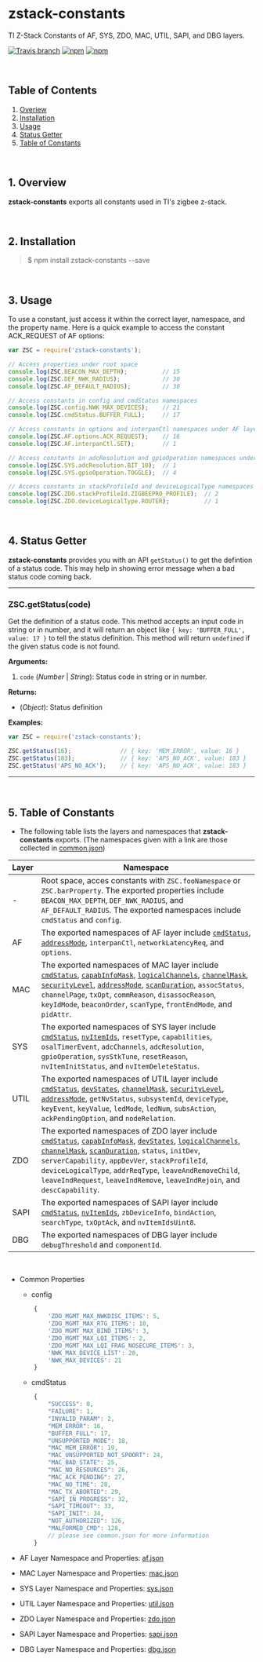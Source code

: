 # zstack-constants
TI Z-Stack Constants of AF, SYS, ZDO, MAC, UTIL, SAPI, and DBG layers.  

[![Travis branch](https://img.shields.io/travis/zigbeer/zstack-constants/master.svg?maxAge=2592000)](https://travis-ci.org/zigbeer/zstack-constants)
[![npm](https://img.shields.io/npm/v/zstack-constants.svg?maxAge=2592000)](https://www.npmjs.com/package/zstack-constants)
[![npm](https://img.shields.io/npm/l/zstack-constants.svg?maxAge=2592000)](https://www.npmjs.com/package/zstack-constants)

<br />

## Table of Contents

1. [Overiew](#Overiew)  
2. [Installation](#Installation)  
3. [Usage](#Usage)  
4. [Status Getter](#Status)  
5. [Table of Constants](#Table)  

<br />

<a name="Overiew"></a>  
## 1. Overview  

**zstack-constants** exports all constants used in TI's zigbee z-stack.  
  
<br />

<a name="Installation"></a>
## 2. Installation

> $ npm install zstack-constants --save
  
<br />

<a name="Usage"></a>
## 3. Usage

To use a constant, just access it within the correct layer, namespace, and the property name. Here is a quick example to access the constant ACK_REQUEST of AF options:  

```js
var ZSC = require('zstack-constants');

// Access properties under root space  
console.log(ZSC.BEACON_MAX_DEPTH);          // 15
console.log(ZSC.DEF_NWK_RADIUS);            // 30
console.log(ZSC.AF_DEFAULT_RADIUS);         // 30

// Access constants in config and cmdStatus namespaces  
console.log(ZSC.config.NWK_MAX_DEVICES);    // 21
console.log(ZSC.cmdStatus.BUFFER_FULL);     // 17

// Access constants in options and interpanCtl namespaces under AF layer
console.log(ZSC.AF.options.ACK_REQUEST);    // 16
console.log(ZSC.AF.interpanCtl.SET);        // 1

// Access constants in adcResolution and gpioOperation namespaces under SYS layer
console.log(ZSC.SYS.adcResolution.BIT_10);  // 1
console.log(ZSC.SYS.gpioOperation.TOGGLE);  // 4

// Access constants in stackProfileId and deviceLogicalType namespaces under ZDO layer
console.log(ZSC.ZDO.stackProfileId.ZIGBEEPRO_PROFILE);  // 2
console.log(ZSC.ZDO.deviceLogicalType.ROUTER);          // 1
```
  
<br />

<a name="Status"></a>
## 4. Status Getter

**zstack-constants** provides you with an API `getStatus()` to get the defintion of a status code. This may help in showing error message when a bad status code coming back.  

*************************************************

### ZSC.getStatus(code)  
Get the definition of a status code. This method accepts an input code in string or in number, and it will return an object like `{ key: 'BUFFER_FULL', value: 17 }` to tell the status definition. This method will return `undefined` if the given status code is not found.  

**Arguments:**  

1. `code` (_Number_ | _String_): Status code in string or in number.  

**Returns:**  

 * (_Object_): Status definition  

**Examples:** 

```js
var ZSC = require('zstack-constants');

ZSC.getStatus(16);              // { key: 'MEM_ERROR', value: 16 }
ZSC.getStatus(183);             // { key: 'APS_NO_ACK', value: 183 }
ZSC.getStatus('APS_NO_ACK');    // { key: 'APS_NO_ACK', value: 183 }

```
*************************************************
  
<br />
  
[commonjs]: https://github.com/zigbeer/zstack-constants/blob/master/layer/defs/common.json

<a name="Table"></a>
## 5. Table of Constants

* The following table lists the layers and namespaces that **zstack-constants** exports. (The namespaces given with a link are those collected in [common.json][commonjs])  

| Layer     | Namespace                                                                                                                    |
|-----------|------------------------------------------------------------------------------------------------------------------------------|
| -         | Root space, acces constants with `ZSC.fooNamespace` or `ZSC.barProperty`. The exported properties include `BEACON_MAX_DEPTH`, `DEF_NWK_RADIUS`, and `AF_DEFAULT_RADIUS`. The exported namespaces include `cmdStatus` and `config`.      |
| AF        | The exported namespaces of AF layer include [`cmdStatus`][commonjs], [`addressMode`][commonjs], `interpanCtl`, `networkLatencyReq`, and `options`.                               |
| MAC       | The exported namespaces of MAC layer include [`cmdStatus`][commonjs], [`capabInfoMask`][commonjs], [`logicalChannels`][commonjs], [`channelMask`][commonjs], [`securityLevel`][commonjs], [`addressMode`][commonjs], [`scanDuration`][commonjs], `assocStatus`, `channelPage`, `txOpt`, `commReason`, `disassocReason`, `keyIdMode`, `beaconOrder`, `scanType`, `frontEndMode`, and `pidAttr`.     |
| SYS       | The exported namespaces of SYS layer include [`cmdStatus`][commonjs], [`nvItemIds`][commonjs], `resetType`, `capabilities`, `osalTimerEvent`, `adcChannels`, `adcResolution`, `gpioOperation`, `sysStkTune`, `resetReason`, `nvItemInitStatus`, and `nvItemDeleteStatus`.                                      |
| UTIL      | The exported namespaces of UTIL layer include [`cmdStatus`][commonjs], [`devStates`][commonjs], [`channelMask`][commonjs], [`securityLevel`][commonjs], [`addressMode`][commonjs], `getNvStatus`, `subsystemId`, `deviceType`, `keyEvent`, `keyValue`, `ledMode`, `ledNum`, `subsAction`, `ackPendingOption`, and `nodeRelation`.      |
| ZDO       | The exported namespaces of ZDO layer include [`cmdStatus`][commonjs], [`capabInfoMask`][commonjs], [`devStates`][commonjs], [`logicalChannels`][commonjs], [`channelMask`][commonjs], [`scanDuration`][commonjs], `status`, `initDev`, `serverCapability`, `appDevVer`, `stackProfileId`, `deviceLogicalType`, `addrReqType`, `leaveAndRemoveChild`, `leaveIndRequest`, `leaveIndRemove`, `leaveIndRejoin`, and `descCapability`.    |
| SAPI      | The exported namespaces of SAPI layer include [`cmdStatus`][commonjs], [`nvItemIds`][commonjs], `zbDeviceInfo`, `bindAction`, `searchType`, `txOptAck`, and `nvItemIdsUint8`.                    |
| DBG       | The exported namespaces of DBG layer include `debugThreshold` and `componentId`.                            |


<br />

* Common Properties  
    * config
    ```js
        {
            'ZDO_MGMT_MAX_NWKDISC_ITEMS': 5,
            'ZDO_MGMT_MAX_RTG_ITEMS': 10,
            'ZDO_MGMT_MAX_BIND_ITEMS': 3,
            'ZDO_MGMT_MAX_LQI_ITEMS': 2,
            'ZDO_MGMT_MAX_LQI_FRAG_NOSECURE_ITEMS': 3,
            'NWK_MAX_DEVICE_LIST': 20,
            'NWK_MAX_DEVICES': 21
        }
    ```
    * cmdStatus
    ```js
        {
            "SUCCESS": 0,
            "FAILURE": 1,
            "INVALID_PARAM": 2,
            "MEM_ERROR": 16,
            "BUFFER_FULL": 17,
            "UNSUPPORTED_MODE": 18,
            "MAC_MEM_ERROR": 19,
            "MAC_UNSUPPORTED_NOT_SPOORT": 24,
            "MAC_BAD_STATE": 25,
            "MAC_NO_RESOURCES": 26,
            "MAC_ACK_PENDING": 27,
            "MAC_NO_TIME": 28,
            "MAC_TX_ABORTED": 29,
            "SAPI_IN_PROGRESS": 32,
            "SAPI_TIMEOUT": 33,
            "SAPI_INIT": 34,
            "NOT_AUTHORIZED": 126,
            "MALFORMED_CMD": 128,
            // please see common.json for more information
        }
    ```
  

* AF Layer Namespace and Properties: [af.json](https://github.com/zigbeer/zstack-constants/blob/master/layer/defs/af.json)  
* MAC Layer Namespace and Properties: [mac.json](https://github.com/zigbeer/zstack-constants/blob/master/layer/defs/mac.json)  
* SYS Layer Namespace and Properties: [sys.json](https://github.com/zigbeer/zstack-constants/blob/master/layer/defs/sys.json)  
* UTIL Layer Namespace and Properties: [util.json](https://github.com/zigbeer/zstack-constants/blob/master/layer/defs/util.json)  
* ZDO Layer Namespace and Properties: [zdo.json](https://github.com/zigbeer/zstack-constants/blob/master/layer/defs/zdo.json)  
* SAPI Layer Namespace and Properties: [sapi.json](https://github.com/zigbeer/zstack-constants/blob/master/layer/defs/sapi.json)  
* DBG Layer Namespace and Properties: [dbg.json](https://github.com/zigbeer/zstack-constants/blob/master/layer/defs/dbg.json)  
  

<br />
